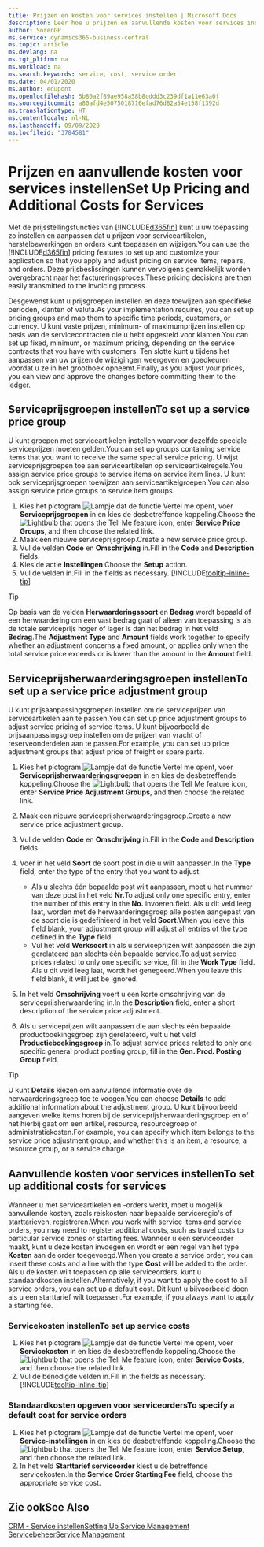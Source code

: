 ```yaml
---
title: Prijzen en kosten voor services instellen | Microsoft Docs
description: Leer hoe u prijzen en aanvullende kosten voor services instelt.
author: SorenGP
ms.service: dynamics365-business-central
ms.topic: article
ms.devlang: na
ms.tgt_pltfrm: na
ms.workload: na
ms.search.keywords: service, cost, service order
ms.date: 04/01/2020
ms.author: edupont
ms.openlocfilehash: 5b80a2f89ae958a58b8cddd3c239df1a11e63a0f
ms.sourcegitcommit: a80afd4e5075018716efad76d82a54e158f1392d
ms.translationtype: HT
ms.contentlocale: nl-NL
ms.lasthandoff: 09/09/2020
ms.locfileid: "3784581"
---
```

# <a name="set-up-pricing-and-additional-costs-for-services"></a><span data-ttu-id="f86fd-103">Prijzen en aanvullende kosten voor services instellen</span><span class="sxs-lookup"><span data-stu-id="f86fd-103">Set Up Pricing and Additional Costs for Services</span></span>
<span data-ttu-id="f86fd-104">Met de prijsstellingsfuncties van [!INCLUDE[d365fin](includes/d365fin_md.md)] kunt u uw toepassing zo instellen en aanpassen dat u prijzen voor serviceartikelen, herstelbewerkingen en orders kunt toepassen en wijzigen.</span><span class="sxs-lookup"><span data-stu-id="f86fd-104">You can use the [!INCLUDE[d365fin](includes/d365fin_md.md)] pricing features to set up and customize your application so that you apply and adjust pricing on service items, repairs, and orders.</span></span> <span data-ttu-id="f86fd-105">Deze prijsbeslissingen kunnen vervolgens gemakkelijk worden overgebracht naar het factureringsproces.</span><span class="sxs-lookup"><span data-stu-id="f86fd-105">These pricing decisions are then easily transmitted to the invoicing process.</span></span>  
  
<span data-ttu-id="f86fd-106">Desgewenst kunt u prijsgroepen instellen en deze toewijzen aan specifieke perioden, klanten of valuta.</span><span class="sxs-lookup"><span data-stu-id="f86fd-106">As your implementation requires, you can set up pricing groups and map them to specific time periods, customers, or currency.</span></span> <span data-ttu-id="f86fd-107">U kunt vaste prijzen, minimum- of maximumprijzen instellen op basis van de servicecontracten die u hebt opgesteld voor klanten.</span><span class="sxs-lookup"><span data-stu-id="f86fd-107">You can set up fixed, minimum, or maximum pricing, depending on the service contracts that you have with customers.</span></span> <span data-ttu-id="f86fd-108">Ten slotte kunt u tijdens het aanpassen van uw prijzen de wijzigingen weergeven en goedkeuren voordat u ze in het grootboek opneemt.</span><span class="sxs-lookup"><span data-stu-id="f86fd-108">Finally, as you adjust your prices, you can view and approve the changes before committing them to the ledger.</span></span>  

## <a name="to-set-up-a-service-price-group"></a><span data-ttu-id="f86fd-109">Serviceprijsgroepen instellen</span><span class="sxs-lookup"><span data-stu-id="f86fd-109">To set up a service price group</span></span>
<span data-ttu-id="f86fd-110">U kunt groepen met serviceartikelen instellen waarvoor dezelfde speciale serviceprijzen moeten gelden.</span><span class="sxs-lookup"><span data-stu-id="f86fd-110">You can set up groups containing service items that you want to receive the same special service pricing.</span></span> <span data-ttu-id="f86fd-111">U wijst serviceprijsgroepen toe aan serviceartikelen op serviceartikelregels.</span><span class="sxs-lookup"><span data-stu-id="f86fd-111">You assign service price groups to service items on service item lines.</span></span> <span data-ttu-id="f86fd-112">U kunt ook serviceprijsgroepen toewijzen aan serviceartikelgroepen.</span><span class="sxs-lookup"><span data-stu-id="f86fd-112">You can also assign service price groups to service item groups.</span></span>  

1. <span data-ttu-id="f86fd-113">Kies het pictogram ![Lampje dat de functie Vertel me opent](media/ui-search/search_small.png "Vertel me wat u wilt doen"), voer **Serviceprijsgroepen** in en kies de desbetreffende koppeling.</span><span class="sxs-lookup"><span data-stu-id="f86fd-113">Choose the ![Lightbulb that opens the Tell Me feature](media/ui-search/search_small.png "Tell me what you want to do") icon, enter **Service Price Groups**, and then choose the related link.</span></span>  
2. <span data-ttu-id="f86fd-114">Maak een nieuwe serviceprijsgroep.</span><span class="sxs-lookup"><span data-stu-id="f86fd-114">Create a new service price group.</span></span>  
3. <span data-ttu-id="f86fd-115">Vul de velden **Code** en **Omschrijving** in.</span><span class="sxs-lookup"><span data-stu-id="f86fd-115">Fill in the **Code** and **Description** fields.</span></span>  
4. <span data-ttu-id="f86fd-116">Kies de actie **Instellingen**.</span><span class="sxs-lookup"><span data-stu-id="f86fd-116">Choose the **Setup** action.</span></span>  
2. <span data-ttu-id="f86fd-117">Vul de velden in.</span><span class="sxs-lookup"><span data-stu-id="f86fd-117">Fill in the fields as necessary.</span></span> [!INCLUDE[tooltip-inline-tip](includes/tooltip-inline-tip_md.md)]  

 > [!Tip]
 > <span data-ttu-id="f86fd-118">Op basis van de velden **Herwaarderingssoort** en **Bedrag** wordt bepaald of een herwaardering om een vast bedrag gaat of alleen van toepassing is als de totale serviceprijs hoger of lager is dan het bedrag in het veld **Bedrag**.</span><span class="sxs-lookup"><span data-stu-id="f86fd-118">The **Adjustment Type** and **Amount** fields work together to specify whether an adjustment concerns a fixed amount, or applies only when the total service price exceeds or is lower than the amount in the **Amount** field.</span></span>  

## <a name="to-set-up-a-service-price-adjustment-group"></a><span data-ttu-id="f86fd-119">Serviceprijsherwaarderingsgroepen instellen</span><span class="sxs-lookup"><span data-stu-id="f86fd-119">To set up a service price adjustment group</span></span>  
<span data-ttu-id="f86fd-120">U kunt prijsaanpassingsgroepen instellen om de serviceprijzen van serviceartikelen aan te passen.</span><span class="sxs-lookup"><span data-stu-id="f86fd-120">You can set up price adjustment groups to adjust service pricing of service items.</span></span> <span data-ttu-id="f86fd-121">U kunt bijvoorbeeld de prijsaanpassingsgroep instellen om de prijzen van vracht of reserveonderdelen aan te passen.</span><span class="sxs-lookup"><span data-stu-id="f86fd-121">For example, you can set up price adjustment groups that adjust price of freight or spare parts.</span></span>  
  
1. <span data-ttu-id="f86fd-122">Kies het pictogram ![Lampje dat de functie Vertel me opent](media/ui-search/search_small.png "Vertel me wat u wilt doen"), voer **Serviceprijsherwaarderingsgroepen** in en kies de desbetreffende koppeling.</span><span class="sxs-lookup"><span data-stu-id="f86fd-122">Choose the ![Lightbulb that opens the Tell Me feature](media/ui-search/search_small.png "Tell me what you want to do") icon, enter **Service Price Adjustment Groups**, and then choose the related link.</span></span>  
2. <span data-ttu-id="f86fd-123">Maak een nieuwe serviceprijsherwaarderingsgroep.</span><span class="sxs-lookup"><span data-stu-id="f86fd-123">Create a new service price adjustment group.</span></span>  
3. <span data-ttu-id="f86fd-124">Vul de velden **Code** en **Omschrijving** in.</span><span class="sxs-lookup"><span data-stu-id="f86fd-124">Fill in the **Code** and **Description** fields.</span></span>  
4. <span data-ttu-id="f86fd-125">Voer in het veld **Soort** de soort post in die u wilt aanpassen.</span><span class="sxs-lookup"><span data-stu-id="f86fd-125">In the **Type** field, enter the type of the entry that you want to adjust.</span></span>  
  
    * <span data-ttu-id="f86fd-126">Als u slechts één bepaalde post wilt aanpassen, moet u het nummer van deze post in het veld **Nr.**</span><span class="sxs-lookup"><span data-stu-id="f86fd-126">To adjust only one specific entry, enter the number of this entry in the **No.**</span></span> <span data-ttu-id="f86fd-127">invoeren.</span><span class="sxs-lookup"><span data-stu-id="f86fd-127">field.</span></span> <span data-ttu-id="f86fd-128">Als u dit veld leeg laat, worden met de herwaarderingsgroep alle posten aangepast van de soort die is gedefinieerd in het veld **Soort**.</span><span class="sxs-lookup"><span data-stu-id="f86fd-128">When you leave this field blank, your adjustment group will adjust all entries of the type defined in the **Type** field.</span></span>  
    * <span data-ttu-id="f86fd-129">Vul het veld **Werksoort** in als u serviceprijzen wilt aanpassen die zijn gerelateerd aan slechts één bepaalde service.</span><span class="sxs-lookup"><span data-stu-id="f86fd-129">To adjust service prices related to only one specific service, fill in the **Work Type** field.</span></span> <span data-ttu-id="f86fd-130">Als u dit veld leeg laat, wordt het genegeerd.</span><span class="sxs-lookup"><span data-stu-id="f86fd-130">When you leave this field blank, it will just be ignored.</span></span>  
  
5. <span data-ttu-id="f86fd-131">In het veld **Omschrijving** voert u een korte omschrijving van de serviceprijsherwaardering in.</span><span class="sxs-lookup"><span data-stu-id="f86fd-131">In the **Description** field, enter a short description of the service price adjustment.</span></span>  
6. <span data-ttu-id="f86fd-132">Als u serviceprijzen wilt aanpassen die aan slechts één bepaalde productboekingsgroep zijn gerelateerd, vult u het veld **Productieboekingsgroep** in.</span><span class="sxs-lookup"><span data-stu-id="f86fd-132">To adjust service prices related to only one specific general product posting group, fill in the **Gen. Prod. Posting Group** field.</span></span>

> [!Tip]
> <span data-ttu-id="f86fd-133">U kunt **Details** kiezen om aanvullende informatie over de herwaarderingsgroep toe te voegen.</span><span class="sxs-lookup"><span data-stu-id="f86fd-133">You can choose **Details** to add additional information about the adjustment group.</span></span> <span data-ttu-id="f86fd-134">U kunt bijvoorbeeld aangeven welke items horen bij de serviceprijsherwaarderingsgroep en of het hierbij gaat om een artikel, resource, resourcegroep of administratiekosten.</span><span class="sxs-lookup"><span data-stu-id="f86fd-134">For example, you can specify which item belongs to the service price adjustment group, and whether this is an item, a resource, a resource group, or a service charge.</span></span>  

## <a name="to-set-up-additional-costs-for-services"></a><span data-ttu-id="f86fd-135">Aanvullende kosten voor services instellen</span><span class="sxs-lookup"><span data-stu-id="f86fd-135">To set up additional costs for services</span></span>
<span data-ttu-id="f86fd-136">Wanneer u met serviceartikelen en -orders werkt, moet u mogelijk aanvullende kosten, zoals reiskosten naar bepaalde serviceregio's of starttarieven, registreren.</span><span class="sxs-lookup"><span data-stu-id="f86fd-136">When you work with service items and service orders, you may need to register additional costs, such as travel costs to particular service zones or starting fees.</span></span> <span data-ttu-id="f86fd-137">Wanneer u een serviceorder maakt, kunt u deze kosten invoegen en wordt er een regel van het type **Kosten** aan de order toegevoegd.</span><span class="sxs-lookup"><span data-stu-id="f86fd-137">When you create a service order, you can insert these costs and a line with the type **Cost** will be added to the order.</span></span> <span data-ttu-id="f86fd-138">Als u de kosten wilt toepassen op alle serviceorders, kunt u standaardkosten instellen.</span><span class="sxs-lookup"><span data-stu-id="f86fd-138">Alternatively, if you want to apply the cost to all service orders, you can set up a default cost.</span></span> <span data-ttu-id="f86fd-139">Dit kunt u bijvoorbeeld doen als u een starttarief wilt toepassen.</span><span class="sxs-lookup"><span data-stu-id="f86fd-139">For example, if you always want to apply a starting fee.</span></span>
  
### <a name="to-set-up-service-costs"></a><span data-ttu-id="f86fd-140">Servicekosten instellen</span><span class="sxs-lookup"><span data-stu-id="f86fd-140">To set up service costs</span></span>
1. <span data-ttu-id="f86fd-141">Kies het pictogram ![Lampje dat de functie Vertel me opent](media/ui-search/search_small.png "Vertel me wat u wilt doen"), voer **Servicekosten** in en kies de desbetreffende koppeling.</span><span class="sxs-lookup"><span data-stu-id="f86fd-141">Choose the ![Lightbulb that opens the Tell Me feature](media/ui-search/search_small.png "Tell me what you want to do") icon, enter **Service Costs**, and then choose the related link.</span></span> 
2. <span data-ttu-id="f86fd-142">Vul de benodigde velden in.</span><span class="sxs-lookup"><span data-stu-id="f86fd-142">Fill in the fields as necessary.</span></span> [!INCLUDE[tooltip-inline-tip](includes/tooltip-inline-tip_md.md)]  

### <a name="to-specify-a-default-cost-for-service-orders"></a><span data-ttu-id="f86fd-143">Standaardkosten opgeven voor serviceorders</span><span class="sxs-lookup"><span data-stu-id="f86fd-143">To specify a default cost for service orders</span></span>
1. <span data-ttu-id="f86fd-144">Kies het pictogram ![Lampje dat de functie Vertel me opent](media/ui-search/search_small.png "Vertel me wat u wilt doen"), voer **Service-instellingen** in en kies de desbetreffende koppeling.</span><span class="sxs-lookup"><span data-stu-id="f86fd-144">Choose the ![Lightbulb that opens the Tell Me feature](media/ui-search/search_small.png "Tell me what you want to do") icon, enter **Service Setup**, and then choose the related link.</span></span> 
2. <span data-ttu-id="f86fd-145">In het veld **Starttarief serviceorder** kiest u de betreffende servicekosten.</span><span class="sxs-lookup"><span data-stu-id="f86fd-145">In the **Service Order Starting Fee** field, choose the appropriate service cost.</span></span>

## <a name="see-also"></a><span data-ttu-id="f86fd-146">Zie ook</span><span class="sxs-lookup"><span data-stu-id="f86fd-146">See Also</span></span>
[<span data-ttu-id="f86fd-147">CRM - Service instellen</span><span class="sxs-lookup"><span data-stu-id="f86fd-147">Setting Up Service Management</span></span>](service-setup-service.md)  
[<span data-ttu-id="f86fd-148">Servicebeheer</span><span class="sxs-lookup"><span data-stu-id="f86fd-148">Service Management</span></span>](service-service.md)  
